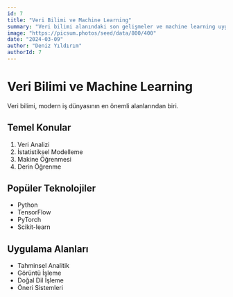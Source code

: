 ```yaml
---
id: 7
title: "Veri Bilimi ve Machine Learning"
summary: "Veri bilimi alanındaki son gelişmeler ve machine learning uygulamaları..."
image: "https://picsum.photos/seed/data/800/400"
date: "2024-03-09"
author: "Deniz Yıldırım"
authorId: 7
---
```


# Veri Bilimi ve Machine Learning

Veri bilimi, modern iş dünyasının en önemli alanlarından biri.

## Temel Konular

1. Veri Analizi
2. İstatistiksel Modelleme
3. Makine Öğrenmesi
4. Derin Öğrenme

## Popüler Teknolojiler

- Python
- TensorFlow
- PyTorch
- Scikit-learn

## Uygulama Alanları

- Tahminsel Analitik
- Görüntü İşleme
- Doğal Dil İşleme
- Öneri Sistemleri 